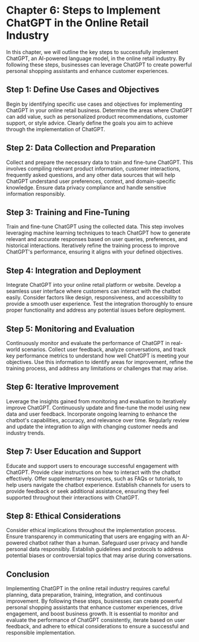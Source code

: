 Chapter 6: Steps to Implement ChatGPT in the Online Retail Industry
===================================================================

In this chapter, we will outline the key steps to successfully implement ChatGPT, an AI-powered language model, in the online retail industry. By following these steps, businesses can leverage ChatGPT to create powerful personal shopping assistants and enhance customer experiences.

Step 1: Define Use Cases and Objectives
---------------------------------------

Begin by identifying specific use cases and objectives for implementing ChatGPT in your online retail business. Determine the areas where ChatGPT can add value, such as personalized product recommendations, customer support, or style advice. Clearly define the goals you aim to achieve through the implementation of ChatGPT.

Step 2: Data Collection and Preparation
---------------------------------------

Collect and prepare the necessary data to train and fine-tune ChatGPT. This involves compiling relevant product information, customer interactions, frequently asked questions, and any other data sources that will help ChatGPT understand user preferences, context, and domain-specific knowledge. Ensure data privacy compliance and handle sensitive information responsibly.

Step 3: Training and Fine-Tuning
--------------------------------

Train and fine-tune ChatGPT using the collected data. This step involves leveraging machine learning techniques to teach ChatGPT how to generate relevant and accurate responses based on user queries, preferences, and historical interactions. Iteratively refine the training process to improve ChatGPT's performance, ensuring it aligns with your defined objectives.

Step 4: Integration and Deployment
----------------------------------

Integrate ChatGPT into your online retail platform or website. Develop a seamless user interface where customers can interact with the chatbot easily. Consider factors like design, responsiveness, and accessibility to provide a smooth user experience. Test the integration thoroughly to ensure proper functionality and address any potential issues before deployment.

Step 5: Monitoring and Evaluation
---------------------------------

Continuously monitor and evaluate the performance of ChatGPT in real-world scenarios. Collect user feedback, analyze conversations, and track key performance metrics to understand how well ChatGPT is meeting your objectives. Use this information to identify areas for improvement, refine the training process, and address any limitations or challenges that may arise.

Step 6: Iterative Improvement
-----------------------------

Leverage the insights gained from monitoring and evaluation to iteratively improve ChatGPT. Continuously update and fine-tune the model using new data and user feedback. Incorporate ongoing learning to enhance the chatbot's capabilities, accuracy, and relevance over time. Regularly review and update the integration to align with changing customer needs and industry trends.

Step 7: User Education and Support
----------------------------------

Educate and support users to encourage successful engagement with ChatGPT. Provide clear instructions on how to interact with the chatbot effectively. Offer supplementary resources, such as FAQs or tutorials, to help users navigate the chatbot experience. Establish channels for users to provide feedback or seek additional assistance, ensuring they feel supported throughout their interactions with ChatGPT.

Step 8: Ethical Considerations
------------------------------

Consider ethical implications throughout the implementation process. Ensure transparency in communicating that users are engaging with an AI-powered chatbot rather than a human. Safeguard user privacy and handle personal data responsibly. Establish guidelines and protocols to address potential biases or controversial topics that may arise during conversations.

Conclusion
----------

Implementing ChatGPT in the online retail industry requires careful planning, data preparation, training, integration, and continuous improvement. By following these steps, businesses can create powerful personal shopping assistants that enhance customer experiences, drive engagement, and boost business growth. It is essential to monitor and evaluate the performance of ChatGPT consistently, iterate based on user feedback, and adhere to ethical considerations to ensure a successful and responsible implementation.
